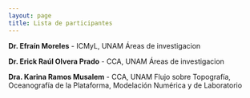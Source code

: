 ```yaml
---
layout: page
title: Lista de participantes
---
```


**Dr. Efraín Moreles** - ICMyL, UNAM
Áreas de investigacion


**Dr. Erick Raúl Olvera Prado** - CCA, UNAM
Áreas de investigacion

**Dra. Karina Ramos Musalem** - CCA, UNAM
Flujo sobre Topografía, Oceanografía de la Plataforma, Modelación Numérica y de Laboratorio 

  



